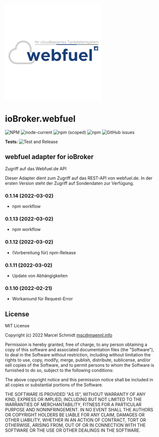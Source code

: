 ![Logo](admin/webfuel.png)

# ioBroker.webfuel

![NPM](https://img.shields.io/npm/l/@maennl/iobroker.webfuel)
![node-current](https://img.shields.io/node/v/@maennl/iobroker.webfuel)
![npm (scoped)](https://img.shields.io/npm/v/@maennl/iobroker.webfuel)
![npm](https://img.shields.io/npm/dt/@maennl/iobroker.webfuel)
![GitHub issues](https://img.shields.io/github/issues/maennl/ioBroker.webfuel)

**Tests:** ![Test and Release](https://github.com/maennl/ioBroker.webfuel/workflows/Test%20and%20Release/badge.svg)

## webfuel adapter for ioBroker

Zugriff auf das Webfuel.de API

Dieser Adapter dient zum Zugriff auf das REST-API von webfuel.de.
In der ersten Version steht der Zugriff auf Sondendaten zur Verfügung.

<!--  
    Placeholder for the next version (at the beginning of the line):
    ### **WORK IN PROGRESS**
-->
### 0.1.14 (2022-03-02)

- npm workflow

### 0.1.13 (2022-03-02)

- npm workflow

### 0.1.12 (2022-03-02)

- (Vorbereitung für) npm-Release

### 0.1.11 (2022-03-02)

- Update von Abhängigkeiten

### 0.1.10 (2022-02-21)

- Workaround für Request-Error

## License

MIT License

Copyright (c) 2022 Marcel Schmidt <msc@maennl.info>

Permission is hereby granted, free of charge, to any person obtaining a copy
of this software and associated documentation files (the "Software"), to deal
in the Software without restriction, including without limitation the rights
to use, copy, modify, merge, publish, distribute, sublicense, and/or sell
copies of the Software, and to permit persons to whom the Software is
furnished to do so, subject to the following conditions:

The above copyright notice and this permission notice shall be included in all
copies or substantial portions of the Software.

THE SOFTWARE IS PROVIDED "AS IS", WITHOUT WARRANTY OF ANY KIND, EXPRESS OR
IMPLIED, INCLUDING BUT NOT LIMITED TO THE WARRANTIES OF MERCHANTABILITY,
FITNESS FOR A PARTICULAR PURPOSE AND NONINFRINGEMENT. IN NO EVENT SHALL THE
AUTHORS OR COPYRIGHT HOLDERS BE LIABLE FOR ANY CLAIM, DAMAGES OR OTHER
LIABILITY, WHETHER IN AN ACTION OF CONTRACT, TORT OR OTHERWISE, ARISING FROM,
OUT OF OR IN CONNECTION WITH THE SOFTWARE OR THE USE OR OTHER DEALINGS IN THE
SOFTWARE.
